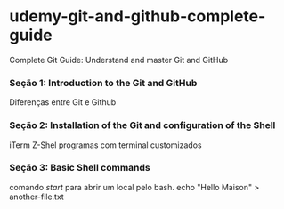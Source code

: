 # udemy-git-and-github-complete-guide
Complete Git Guide: Understand and master Git and GitHub

### Seção 1: Introduction to the Git and GitHub
Diferenças entre Git e Github

### Seção 2: Installation of the Git and configuration of the Shell
iTerm Z-Shel programas com terminal customizados

### Seção 3: Basic Shell commands
comando *start* para abrir um local pelo bash.
echo "Hello Maison" > another-file.txt
